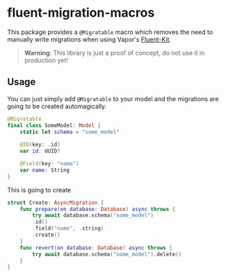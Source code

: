 # fluent-migration-macros
This package provides a `@Migratable` macro which removes the need to manually write migrations when using Vapor's [Fluent-Kit](https://github.com/vapor/fluent-kit).

> **Warning**: This library is just a proof of concept, do not use it in production yet!

## Usage
You can just simply add `@Migratable` to your model and the migrations are going to be created automagically.

```swift
@Migratable
final class SomeModel: Model {
    static let schema = "some_model"
    
    @ID(key: .id)
    var id: UUID?

    @Field(key: "name")
    var name: String
}
```

This is going to create

```swift
struct Create: AsyncMigration {
    func prepare(on database: Database) async throws {
        try await database.schema("some_model")
        .id()
        .field("name", .string)
        .create()
    }
    func revert(on database: Database) async throws {
        try await database.schema("some_model").delete()
    }
}
```
